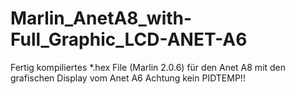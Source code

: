 # Marlin_AnetA8_with-Full_Graphic_LCD-ANET-A6

Fertig kompiliertes *.hex File (Marlin 2.0.6) für den Anet A8 mit den grafischen Display vom Anet A6
Achtung kein PIDTEMP!!
